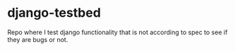 # django-testbed
Repo where I test django functionality that is not according to spec to see if they are bugs or not.